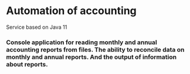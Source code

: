 # Automation of accounting

Service based on Java 11

### Console application for reading monthly and annual accounting reports from files. The ability to reconcile data on monthly and annual reports. And the output of information about reports.
